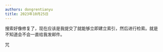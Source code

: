 ```yaml
---
authors: dongrentianyu
title: 2023年10月25日
---
```


搜索好像修复了，现在应该是我提交了就能够立即建立索引，然后进行检索。就是不知道会不会一直给我发邮件。

咒

